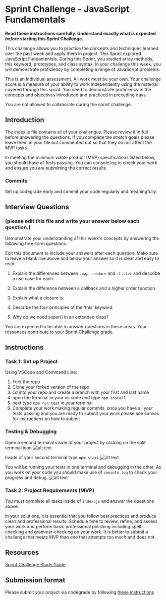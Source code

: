 # Sprint Challenge - JavaScript Fundamentals

**Read these instructions carefully. Understand exactly what is expected _before_ starting this Sprint Challenge.**

This challenge allows you to practice the concepts and techniques learned over the past week and apply them in project. This Sprint explored JavaScript Fundamentals. During this Sprint, you studied array methods, this keyword, prototypes, and class syntax. In your challenge this week, you will demonstrate proficiency by completing a range of JavaScript problems.

This is an individual assessment. All work must be your own. Your challenge score is a measure of your ability to work independently using the material covered through this sprint. You need to demonstrate proficiency in the concepts and objectives introduced and practiced in preceding days.

You are not allowed to collaborate during the sprint challenge. 

## Introduction

The index.js file contains all of your challenges. Please review it in full before answering the questions. If you complete the stretch goals please leave them in your file but commented out so that they do not affect the MVP tasks 

In meeting the minimum viable product (MVP) specifications listed below, you should have all tests passing. You can console.log to check your work and ensure you are submitting the correct results 

### Commits

Set up codegrade early and commit your code regularly and meaningfully. 

## Interview Questions
### (please edit this file and write your answer below each question.)
Demonstrate your understanding of this week's concepts by answering the following free-form questions.

Edit this document to include your answers after each question. Make sure to leave a blank line above and below your answer so it is clear and easy to read.

1. Explain the differences between `.map`, `.reduce` and `.filter` and describe a use case for each. 
    <!-- 
        MAP -- We use map to perform a task on every element, and return the results into a new array. This could include: copying specific pieces of data from each array element or performing a mathematical function.  You are also able to embed conditions in the call back function passed to map, so that the task is only performed on certain elements

        REDUCE -- We use reduce to perform a calculation on a specific field and to return a single number.  For example, in an array of State objects, totalling the population of states in a specific region.

        FILTER -- We use filter to return an array of only the elements which pass a condition.
    -->

2. Explain the difference between a callback and a higher order function.
    <!-- 
        HIGHER ORDER FUNCTION -- A higher order function accepts a function as a parameter.
        CALLBACK FUNCTION  -- A callback function, is a function passed to a higher order function, as a parameter
     -->

3. Explain what a closure is.
    <!-- 
        CLOSURE -- Is when an inner function, reaches into an outer function, to grab a value defined in that outer function.  A closure will create a memory of that inner functions lexical environment, meaning it will have access to that outer function's value, after that outer function's call has ended.
     -->

4. Describe the four principles of the 'this' keyword.
    <!-- 
        NEW -- A new binding occurs when a constructor function is called (via the new keyword).  Anything passed to the constructor and assigned to properties defined with {this} are bound to the newly created object

        IMPLICIT -- An implicit binding happens when calling a method, where this is bound to the object making the method call (i.e., to the left of the dot).  This is the most common binding principle.  E.g., objectName.functionName( ) ... this would apply to {objectName} because it is to the left of the dot

        EXPLICIT -- When we use .call( ), apply( ), or bind ( ); which are functions built into the Function prototype.  Each method has its own use cases, but all are required to explicitly bind a function that is external to the object.  Call( ) will run the function immediately and requires each parameter (if required) passed independently.  Apply( ) is the same as call but you can pass the arguments as an array.  Bind( ) allows you to create the new function on the object but to not run it immediately.

        WINDOW -- When this is used and JS is not given a reference to how to use it.  JS will then bind to the Window object.
     -->

5. Why do we need super() in an extended class?
    <!-- 
        super( ) replaces the call( ) function in a constructor function. Super tell JS that when an object is being created, that extends another object, to go and get the properties associated to that parent object.  The argument passed will then populate those keys accordingly
     -->

You are expected to be able to answer questions in these areas. Your responses contribute to your Sprint Challenge grade. 

## Instructions

### Task 1: Set up Project

Using VSCode and Command Line:


1. Fork the repo
2. Clone your forked version of the repo
3. cd into your repo and create a branch with your first and last name
4. open the terminal in your vs code and type `npm install`
5. next type `npm run test` in your terminal
6. Complete your work making regular commits, once you have all your tests passing and you are ready to submit your work please see canvas for instructions on how to submit

### Testing & Debugging

Open a second terminal inside of your project by clicking on the split terminal icon
![alt text](assets/split_terminal.png "Split Terminal")

Inside of your second terminal type `npm start` 
![alt text](assets/npm_start.png "type npm start")

You will be running your tests in one terminal and debugging in the other. As you work on your code you should make use of `console.log` to check your progress and debug.
![alt text](assets/tests_debug_terminal_final.png "your terminal should look like this")

### Task 2: Project Requirements (MVP)

You must complete all tasks inside of `index.js` and answer the questions above.

In your solutions, it is essential that you follow best practices and produce clean and professional results. Schedule time to review, refine, and assess your work and perform basic professional polishing including spell-checking and grammar-checking on your work. It is better to submit a challenge that meets MVP than one that attempts too much and does not.

## Resources
 
 [Sprint Challenge Study Guide](https://www.notion.so/lambdaschool/Unit-1-Sprint-3-Study-Guide-033a9a00659a4ef98c12eb97e49a6110)

## Submission format

Please submit your project via codegrade by following [these instructions](https://www.notion.so/lambdaschool/Submitting-an-assignment-via-Code-Grade-A-Step-by-Step-Walkthrough-07bd65f5f8364e709ecb5064735ce374)

